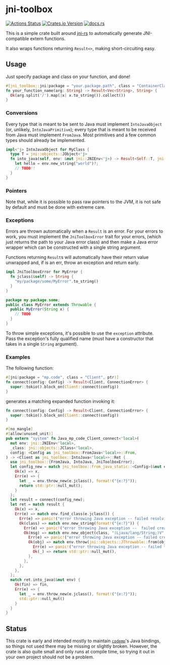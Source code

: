 # jni-toolbox
[![Actions Status](https://github.com/hexedtech/jni-toolbox/actions/workflows/test.yml/badge.svg)](https://github.com/hexedtech/jni-toolbox/actions)
[![Crates.io Version](https://img.shields.io/crates/v/jni-toolbox)](https://crates.io/crates/jni-toolbox)
[![docs.rs](https://img.shields.io/docsrs/jni-toolbox)](https://docs.rs/jni-toolbox)

This is a simple crate built around [jni-rs](https://github.com/jni-rs/jni-rs) to automatically generate JNI-compatible extern functions.

It also wraps functions returning `Result<>`, making short-circuiting easy.

## Usage
Just specify package and class on your function, and done!

```rust
#[jni_toolbox::jni(package = "your.package.path", class = "ContainerClass")]
fn your_function_name(arg: String) -> Result<Vec<String>, String> {
  Ok(arg.split('/').map(|x| x.to_string()).collect())
}
```

### Conversions
Every type that is meant to be sent to Java must implement `IntoJavaObject` (or, unlikely, `IntoJavaPrimitive`); every type that is meant to be
received from Java must implement `FromJava`. Most primitives and a few common types should already be implemented.

```rust
impl<'j> IntoJavaObject for MyClass {
  type T = jni::objects::JObject<'j>
  fn into_java(self, env: &mut jni::JNIEnv<'j>) -> Result<Self::T, jni::errors::Error> {
    let hello = env.new_string("world")?;
    // TODO!!
  }
}
```

### Pointers
Note that, while it is possible to pass raw pointers to the JVM, it is not safe by default and must be done with extreme care.

### Exceptions
Errors are thrown automatically when a `Result` is an error. For your errors to work, you must implement the `JniToolboxError` trait for your errors,
(which just returns the path to your Java error class) and then make a Java error wrapper which can be constructed with a single string argument.

Functions returning `Result`s will automatically have their return value unwrapped and, if is an err, throw an exception and return early.

```rust
impl JniToolboxError for MyError {
  fn jclass(&self) -> String {
    "my/package/some/MyError".to_string()
  }
}
```

```java
package my.package.some;
public class MyError extends Throwable {
  public MyError(String x) {
    // TODO
  }
}
```

To throw simple exceptions, it's possible to use the `exception` attribute. Pass the exception's fully qualified name (must have a constructor
that takes in a single `String` argument).

### Examples
The following function:
```rust
#[jni(package = "mp.code", class = "Client", ptr)]
fn connect(config: Config) -> Result<Client, ConnectionError> {
  super::tokio().block_on(Client::connect(config))
}
```

generates a matching expanded function invoking it:

```rust
fn connect(config: Config) -> Result<Client, ConnectionError> {
  super::tokio().block_on(Client::connect(config))
}

#[no_mangle]
#[allow(unused_unit)]
pub extern "system" fn Java_mp_code_Client_connect<'local>(
  mut env: jni::JNIEnv<'local>,
  _class: jni::objects::JClass<'local>,
  config: <Config as jni_toolbox::FromJava<'local>>::From,
) -> <Client as jni_toolbox::IntoJava<'local>>::Ret {
  use jni_toolbox::{FromJava, IntoJava, JniToolboxError};
  let config_new = match jni_toolbox::from_java_static::<Config>(&mut env, config) {
    Ok(x) => x,
    Err(e) => {
      let _ = env.throw_new(e.jclass(), format!("{e:?}"));
      return std::ptr::null_mut();
    }
  };
  let result = connect(config_new);
  let ret = match result {
    Ok(x) => x,
    Err(e) => match env.find_class(e.jclass()) {
      Err(e) => panic!("error throwing Java exception -- failed resolving error class: {e}"),
      Ok(class) => match env.new_string(format!("{e:?}")) {
        Err(e) => panic!("error throwing Java exception --  failed creating error string: {e}"),
        Ok(msg) => match env.new_object(class, "(Ljava/lang/String;)V", &[jni::objects::JValueGen::Object(&msg)]) {
          Err(e) => panic!("error throwing Java exception -- failed creating object: {e}"));
          Ok(obj) => match env.throw(jni::objects::JThrowable::from(obj)) {
            Err(e) => panic!("error throwing Java exception -- failed throwing: {e}"),
            Ok(_) => return std::ptr::null_mut(),
          },
        },
      },
    },
  };
  match ret.into_java(&mut env) {
    Ok(fin) => fin,
    Err(e) => {
      let _ = env.throw_new(e.jclass(), format!("{e:?}"));
      std::ptr::null_mut()
    }
  }
}
```

## Status
This crate is early and intended mostly to maintain [`codemp`](https://github.com/hexedtech/codemp)'s Java bindings, so things not used
there may be missing or slightly broken. However, the crate is also quite small and only runs at compile time, so trying it out in your
own project should not be a problem.
